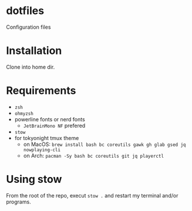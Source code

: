 # dotfiles

Configuration files 

# Installation

Clone into home dir.

# Requirements

- `zsh`
- `ohmyzsh`
- powerline fonts or nerd fonts
  - `JetBrainMono NF` prefered
- `stow`
- for tokyonight tmux theme
  - on MacOS: `brew install bash bc coreutils gawk gh glab gsed jq nowplaying-cli`
  - on Arch: `pacman -Sy bash bc coreutils git jq playerctl`

# Using stow  

From the root of the repo, execut `stow .` and restart my terminal and/or programs.
